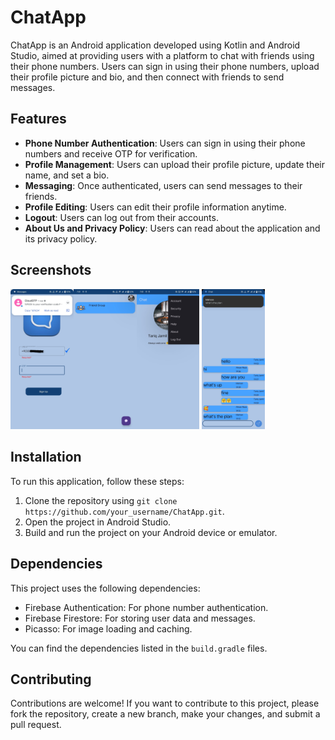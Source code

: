 # ChatApp

ChatApp is an Android application developed using Kotlin and Android Studio, aimed at providing users with a platform to chat with friends using their phone numbers. Users can sign in using their phone numbers, upload their profile picture and bio, and then connect with friends to send messages.

## Features

- **Phone Number Authentication**: Users can sign in using their phone numbers and receive OTP for verification.
- **Profile Management**: Users can upload their profile picture, update their name, and set a bio.
- **Messaging**: Once authenticated, users can send messages to their friends.
- **Profile Editing**: Users can edit their profile information anytime.
- **Logout**: Users can log out from their accounts.
- **About Us and Privacy Policy**: Users can read about the application and its privacy policy.

## Screenshots

<img  align="left" src="signup.jpg" width="20%" height="20%">
<img  align="left" src="main.jpg" width="20%" height="20%">
<img src="profile.jpg" width="20%" height="20%">
<img src="chat.jpg" width="20%" height="20%">


## Installation

To run this application, follow these steps:
1. Clone the repository using `git clone https://github.com/your_username/ChatApp.git`.
2. Open the project in Android Studio.
3. Build and run the project on your Android device or emulator.

## Dependencies

This project uses the following dependencies:
- Firebase Authentication: For phone number authentication.
- Firebase Firestore: For storing user data and messages.
- Picasso: For image loading and caching.

You can find the dependencies listed in the `build.gradle` files.

## Contributing
Contributions are welcome! If you want to contribute to this project, please fork the repository, create a new branch, make your changes, and submit a pull request.
